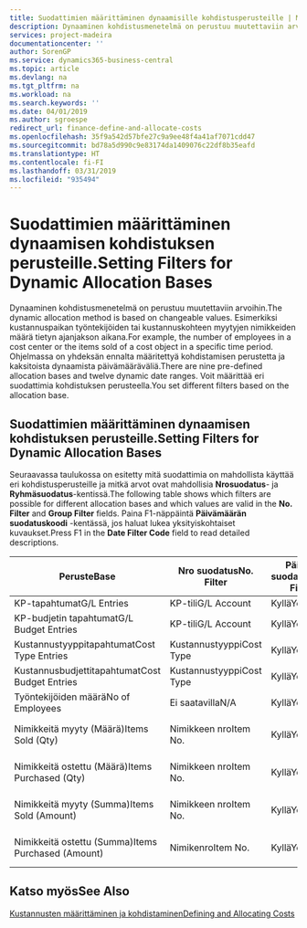```yaml
---
title: Suodattimien määrittäminen dynaamisille kohdistusperusteille | Microsoft Docs
description: Dynaaminen kohdistusmenetelmä on perustuu muutettaviin arvoihin. Esimerkiksi kustannuspaikan työntekijöiden tai kustannuskohteen myytyjen nimikkeiden määrä tietyn ajanjakson aikana. Ohjelmassa on yhdeksän ennalta määritettyä kohdistamisen perustetta ja kaksitoista dynaamista päivämääräväliä. Voit määrittää eri suodattimia kohdistuksen perusteella.
services: project-madeira
documentationcenter: ''
author: SorenGP
ms.service: dynamics365-business-central
ms.topic: article
ms.devlang: na
ms.tgt_pltfrm: na
ms.workload: na
ms.search.keywords: ''
ms.date: 04/01/2019
ms.author: sgroespe
redirect_url: finance-define-and-allocate-costs
ms.openlocfilehash: 35f9a542d57bfe27c9a9ee48f4a41af7071cdd47
ms.sourcegitcommit: bd78a5d990c9e83174da1409076c22df8b35eafd
ms.translationtype: HT
ms.contentlocale: fi-FI
ms.lasthandoff: 03/31/2019
ms.locfileid: "935494"
---
```

# <a name="setting-filters-for-dynamic-allocation-bases"></a><span data-ttu-id="ca9bf-106">Suodattimien määrittäminen dynaamisen kohdistuksen perusteille.</span><span class="sxs-lookup"><span data-stu-id="ca9bf-106">Setting Filters for Dynamic Allocation Bases</span></span>
<span data-ttu-id="ca9bf-107">Dynaaminen kohdistusmenetelmä on perustuu muutettaviin arvoihin.</span><span class="sxs-lookup"><span data-stu-id="ca9bf-107">The dynamic allocation method is based on changeable values.</span></span> <span data-ttu-id="ca9bf-108">Esimerkiksi kustannuspaikan työntekijöiden tai kustannuskohteen myytyjen nimikkeiden määrä tietyn ajanjakson aikana.</span><span class="sxs-lookup"><span data-stu-id="ca9bf-108">For example, the number of employees in a cost center or the items sold of a cost object in a specific time period.</span></span> <span data-ttu-id="ca9bf-109">Ohjelmassa on yhdeksän ennalta määritettyä kohdistamisen perustetta ja kaksitoista dynaamista päivämääräväliä.</span><span class="sxs-lookup"><span data-stu-id="ca9bf-109">There are nine pre-defined allocation bases and twelve dynamic date ranges.</span></span> <span data-ttu-id="ca9bf-110">Voit määrittää eri suodattimia kohdistuksen perusteella.</span><span class="sxs-lookup"><span data-stu-id="ca9bf-110">You set different filters based on the allocation base.</span></span>  

## <a name="setting-filters-for-dynamic-allocation-bases"></a><span data-ttu-id="ca9bf-111">Suodattimien määrittäminen dynaamisen kohdistuksen perusteille.</span><span class="sxs-lookup"><span data-stu-id="ca9bf-111">Setting Filters for Dynamic Allocation Bases</span></span>  
 <span data-ttu-id="ca9bf-112">Seuraavassa taulukossa on esitetty mitä suodattimia on mahdollista käyttää eri kohdistusperusteille ja mitkä arvot ovat mahdollisia **Nrosuodatus**- ja **Ryhmäsuodatus**-kentissä.</span><span class="sxs-lookup"><span data-stu-id="ca9bf-112">The following table shows which filters are possible for different allocation bases and which values are valid in the **No. Filter** and **Group Filter** fields.</span></span> <span data-ttu-id="ca9bf-113">Paina F1-näppäintä **Päivämäärän suodatuskoodi** -kentässä, jos haluat lukea yksityiskohtaiset kuvaukset.</span><span class="sxs-lookup"><span data-stu-id="ca9bf-113">Press F1 in the **Date Filter Code** field to read detailed descriptions.</span></span>  

|<span data-ttu-id="ca9bf-114">**Peruste**</span><span class="sxs-lookup"><span data-stu-id="ca9bf-114">**Base**</span></span>|<span data-ttu-id="ca9bf-115">**Nro suodatus**</span><span class="sxs-lookup"><span data-stu-id="ca9bf-115">**No. Filter**</span></span>|<span data-ttu-id="ca9bf-116">**Päivämäärän suodatuskoodi**</span><span class="sxs-lookup"><span data-stu-id="ca9bf-116">**Date Filter Code**</span></span>|<span data-ttu-id="ca9bf-117">**Kustannuspaikkasuodatus**</span><span class="sxs-lookup"><span data-stu-id="ca9bf-117">**Cost Center Filter**</span></span>|<span data-ttu-id="ca9bf-118">**Kustannuskohdesuodatus**</span><span class="sxs-lookup"><span data-stu-id="ca9bf-118">**Cost Object Filter**</span></span>|<span data-ttu-id="ca9bf-119">**Ryhmäsuodatus**</span><span class="sxs-lookup"><span data-stu-id="ca9bf-119">**Group Filter**</span></span>|  
|--------------|----------------------------------------|----------------------------------------------|------------------------------------------------|------------------------------------------------|------------------------------------------|  
|<span data-ttu-id="ca9bf-120">KP-tapahtumat</span><span class="sxs-lookup"><span data-stu-id="ca9bf-120">G/L Entries</span></span>|<span data-ttu-id="ca9bf-121">KP-tili</span><span class="sxs-lookup"><span data-stu-id="ca9bf-121">G/L Account</span></span>|<span data-ttu-id="ca9bf-122">Kyllä</span><span class="sxs-lookup"><span data-stu-id="ca9bf-122">Yes</span></span>|<span data-ttu-id="ca9bf-123">Kyllä</span><span class="sxs-lookup"><span data-stu-id="ca9bf-123">Yes</span></span>|<span data-ttu-id="ca9bf-124">Kyllä</span><span class="sxs-lookup"><span data-stu-id="ca9bf-124">Yes</span></span>|<span data-ttu-id="ca9bf-125">Ei saatavilla</span><span class="sxs-lookup"><span data-stu-id="ca9bf-125">N/A</span></span>|  
|<span data-ttu-id="ca9bf-126">KP-budjetin tapahtumat</span><span class="sxs-lookup"><span data-stu-id="ca9bf-126">G/L Budget Entries</span></span>|<span data-ttu-id="ca9bf-127">KP-tili</span><span class="sxs-lookup"><span data-stu-id="ca9bf-127">G/L Account</span></span>|<span data-ttu-id="ca9bf-128">Kyllä</span><span class="sxs-lookup"><span data-stu-id="ca9bf-128">Yes</span></span>|<span data-ttu-id="ca9bf-129">Kyllä</span><span class="sxs-lookup"><span data-stu-id="ca9bf-129">Yes</span></span>|<span data-ttu-id="ca9bf-130">Kyllä</span><span class="sxs-lookup"><span data-stu-id="ca9bf-130">Yes</span></span>|<span data-ttu-id="ca9bf-131">KP-budjetin nimi</span><span class="sxs-lookup"><span data-stu-id="ca9bf-131">G/L Budget Name</span></span>|  
|<span data-ttu-id="ca9bf-132">Kustannustyyppitapahtumat</span><span class="sxs-lookup"><span data-stu-id="ca9bf-132">Cost Type Entries</span></span>|<span data-ttu-id="ca9bf-133">Kustannustyyppi</span><span class="sxs-lookup"><span data-stu-id="ca9bf-133">Cost Type</span></span>|<span data-ttu-id="ca9bf-134">Kyllä</span><span class="sxs-lookup"><span data-stu-id="ca9bf-134">Yes</span></span>|<span data-ttu-id="ca9bf-135">Kyllä</span><span class="sxs-lookup"><span data-stu-id="ca9bf-135">Yes</span></span>|<span data-ttu-id="ca9bf-136">Kyllä</span><span class="sxs-lookup"><span data-stu-id="ca9bf-136">Yes</span></span>|<span data-ttu-id="ca9bf-137">Ei saatavilla</span><span class="sxs-lookup"><span data-stu-id="ca9bf-137">N/A</span></span>|  
|<span data-ttu-id="ca9bf-138">Kustannusbudjettitapahtumat</span><span class="sxs-lookup"><span data-stu-id="ca9bf-138">Cost Budget Entries</span></span>|<span data-ttu-id="ca9bf-139">Kustannustyyppi</span><span class="sxs-lookup"><span data-stu-id="ca9bf-139">Cost Type</span></span>|<span data-ttu-id="ca9bf-140">Kyllä</span><span class="sxs-lookup"><span data-stu-id="ca9bf-140">Yes</span></span>|<span data-ttu-id="ca9bf-141">Kyllä</span><span class="sxs-lookup"><span data-stu-id="ca9bf-141">Yes</span></span>|<span data-ttu-id="ca9bf-142">Kyllä</span><span class="sxs-lookup"><span data-stu-id="ca9bf-142">Yes</span></span>|<span data-ttu-id="ca9bf-143">Budjetin nimi</span><span class="sxs-lookup"><span data-stu-id="ca9bf-143">Budget Name</span></span>|  
|<span data-ttu-id="ca9bf-144">Työntekijöiden määrä</span><span class="sxs-lookup"><span data-stu-id="ca9bf-144">No of Employees</span></span>|<span data-ttu-id="ca9bf-145">Ei saatavilla</span><span class="sxs-lookup"><span data-stu-id="ca9bf-145">N/A</span></span>|<span data-ttu-id="ca9bf-146">Kyllä</span><span class="sxs-lookup"><span data-stu-id="ca9bf-146">Yes</span></span>|<span data-ttu-id="ca9bf-147">Kyllä</span><span class="sxs-lookup"><span data-stu-id="ca9bf-147">Yes</span></span>|<span data-ttu-id="ca9bf-148">Kyllä</span><span class="sxs-lookup"><span data-stu-id="ca9bf-148">Yes</span></span>|<span data-ttu-id="ca9bf-149">Ei saatavilla</span><span class="sxs-lookup"><span data-stu-id="ca9bf-149">N/A</span></span>|  
|<span data-ttu-id="ca9bf-150">Nimikkeitä myyty (Määrä)</span><span class="sxs-lookup"><span data-stu-id="ca9bf-150">Items Sold (Qty)</span></span>|<span data-ttu-id="ca9bf-151">Nimikkeen nro</span><span class="sxs-lookup"><span data-stu-id="ca9bf-151">Item No.</span></span>|<span data-ttu-id="ca9bf-152">Kyllä</span><span class="sxs-lookup"><span data-stu-id="ca9bf-152">Yes</span></span>|<span data-ttu-id="ca9bf-153">Kyllä</span><span class="sxs-lookup"><span data-stu-id="ca9bf-153">Yes</span></span>|<span data-ttu-id="ca9bf-154">Kyllä</span><span class="sxs-lookup"><span data-stu-id="ca9bf-154">Yes</span></span>|<span data-ttu-id="ca9bf-155">Varaston kirjausryhmä</span><span class="sxs-lookup"><span data-stu-id="ca9bf-155">Inventory Posting Group</span></span>|  
|<span data-ttu-id="ca9bf-156">Nimikkeitä ostettu (Määrä)</span><span class="sxs-lookup"><span data-stu-id="ca9bf-156">Items Purchased (Qty)</span></span>|<span data-ttu-id="ca9bf-157">Nimikkeen nro</span><span class="sxs-lookup"><span data-stu-id="ca9bf-157">Item No.</span></span>|<span data-ttu-id="ca9bf-158">Kyllä</span><span class="sxs-lookup"><span data-stu-id="ca9bf-158">Yes</span></span>|<span data-ttu-id="ca9bf-159">Kyllä</span><span class="sxs-lookup"><span data-stu-id="ca9bf-159">Yes</span></span>|<span data-ttu-id="ca9bf-160">Kyllä</span><span class="sxs-lookup"><span data-stu-id="ca9bf-160">Yes</span></span>|<span data-ttu-id="ca9bf-161">Varaston kirjausryhmä</span><span class="sxs-lookup"><span data-stu-id="ca9bf-161">Inventory Posting Group</span></span>|  
|<span data-ttu-id="ca9bf-162">Nimikkeitä myyty (Summa)</span><span class="sxs-lookup"><span data-stu-id="ca9bf-162">Items Sold (Amount)</span></span>|<span data-ttu-id="ca9bf-163">Nimikkeen nro</span><span class="sxs-lookup"><span data-stu-id="ca9bf-163">Item No.</span></span>|<span data-ttu-id="ca9bf-164">Kyllä</span><span class="sxs-lookup"><span data-stu-id="ca9bf-164">Yes</span></span>|<span data-ttu-id="ca9bf-165">Kyllä</span><span class="sxs-lookup"><span data-stu-id="ca9bf-165">Yes</span></span>|<span data-ttu-id="ca9bf-166">Kyllä</span><span class="sxs-lookup"><span data-stu-id="ca9bf-166">Yes</span></span>|<span data-ttu-id="ca9bf-167">Varaston kirjausryhmä</span><span class="sxs-lookup"><span data-stu-id="ca9bf-167">Inventory Posting Group</span></span>|  
|<span data-ttu-id="ca9bf-168">Nimikkeitä ostettu (Summa)</span><span class="sxs-lookup"><span data-stu-id="ca9bf-168">Items Purchased (Amount)</span></span>|<span data-ttu-id="ca9bf-169">Nimikenro</span><span class="sxs-lookup"><span data-stu-id="ca9bf-169">Item No.</span></span>|<span data-ttu-id="ca9bf-170">Kyllä</span><span class="sxs-lookup"><span data-stu-id="ca9bf-170">Yes</span></span>|<span data-ttu-id="ca9bf-171">Kyllä</span><span class="sxs-lookup"><span data-stu-id="ca9bf-171">Yes</span></span>|<span data-ttu-id="ca9bf-172">Kyllä</span><span class="sxs-lookup"><span data-stu-id="ca9bf-172">Yes</span></span>|<span data-ttu-id="ca9bf-173">Varaston kirjausryhmä</span><span class="sxs-lookup"><span data-stu-id="ca9bf-173">Inventory Posting Group</span></span>|  

## <a name="see-also"></a><span data-ttu-id="ca9bf-174">Katso myös</span><span class="sxs-lookup"><span data-stu-id="ca9bf-174">See Also</span></span>  
[<span data-ttu-id="ca9bf-175">Kustannusten määrittäminen ja kohdistaminen</span><span class="sxs-lookup"><span data-stu-id="ca9bf-175">Defining and Allocating Costs</span></span>](finance-define-and-allocate-costs.md)
